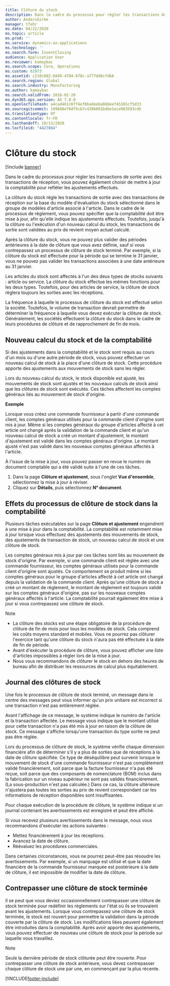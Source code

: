 ```yaml
---
title: Clôture du stock
description: Dans le cadre du processus pour régler les transactions de sortie avec des transactions de réception, vous pouvez également choisir de mettre à jour la comptabilité pour refléter les ajustements effectués.
author: AndersGirke
manager: tfehr
ms.date: 04/22/2020
ms.topic: article
ms.prod: ''
ms.service: dynamics-ax-applications
ms.technology: ''
ms.search.form: InventClosing
audience: Application User
ms.reviewer: kamaybac
ms.search.scope: Core, Operations
ms.custom: 61973
ms.assetid: c210c882-6849-4704-b78c-a777dd6cfdb6
ms.search.region: Global
ms.search.industry: Manufacturing
ms.author: kamaybac
ms.search.validFrom: 2016-02-28
ms.dyn365.ops.version: AX 7.0.0
ms.openlocfilehash: a4cad461c6ff4ef6badeeba868eef45165cf5d33
ms.sourcegitcommit: 199848e78df5cb7c439b001bdbe1ece963593cdb
ms.translationtype: HT
ms.contentlocale: fr-FR
ms.lasthandoff: 10/13/2020
ms.locfileid: "4427864"
---
```

# <a name="inventory-close"></a>Clôture du stock

[!include [banner](../includes/banner.md)]

Dans le cadre du processus pour régler les transactions de sortie avec des transactions de réception, vous pouvez également choisir de mettre à jour la comptabilité pour refléter les ajustements effectués.

La clôture du stock règle les transactions de sortie avec des transactions de réception sur la base du modèle d'évaluation du stock sélectionné dans le groupe de modèles d'article associé à l'article. Dans le cadre de le processus de règlement, vous pouvez spécifier que la comptabilité doit être mise à jour, afin qu'elle indique les ajustements effectués. Toutefois, jusqu'à la clôture ou l'exécution d'un nouveau calcul du stock, les transactions de sortie sont validées au prix de revient moyen actuel calculé. 

Après la clôture du stock, vous ne pouvez plus valider des périodes antérieures à la date de clôture que vous avez définie, sauf si vous contrepassez un processus de clôture de stock terminé. Par exemple, si la clôture du stock est effectuée pour la période qui se termine le 31 janvier, vous ne pouvez pas valider les transactions associées à une date antérieure au 31 janvier. 

Les articles du stock sont affectés à l'un des deux types de stocks suivants : article ou service. La clôture du stock effectue les mêmes fonctions pour les deux types. Toutefois, pour des articles de service, la clôture de stock règlera toujours les sorties avec les réceptions. 

La fréquence à laquelle le processus de clôture du stock est effectué selon la société. Toutefois, le volume de transaction devrait permettre de déterminer la fréquence à laquelle vous devez exécuter la clôture de stock. Généralement, les sociétés effectuent la clôture du stock dans le cadre de leurs procédures de clôture et de rapprochement de fin de mois.

## <a name="inventory-recalculation-and-the-general-ledger"></a>Nouveau calcul du stock et de la comptabilité
Si des ajustements dans la comptabilité et le stock sont requis au cours d'un mois ou d'une autre période de stock, vous pouvez effectuer un nouveau calcul de stock à la place d'une clôture de stock. Cette procédure apporte des ajustements aux mouvements de stock sans les régler. 

Lors du nouveau calcul du stock, le stock disponible est ajusté, les mouvements de stock sont ajustés et les nouveaux calculs de stock ainsi que les clôtures de stock sont exécutés. Ces tâches affectent les comptes généraux liés au mouvement de stock d'origine. 

**Exemple** 

Lorsque vous créez une commande fournisseur à partir d'une commande client, les comptes généraux utilisés pour la commande client d'origine sont mis à jour. Même si les comptes généraux du groupe d'articles affecté à cet article ont changé après la validation de la commande client et qu'un nouveau calcul de stock a créé un montant d'ajustement, le montant d'ajustement est validé dans les comptes généraux d'origine. Le montant ajusté n'est pas validé dans les nouveaux comptes généraux affectés à l'article. 

À l'issue de la mise à jour, vous pouvez passer en revue le numéro de document comptable qui a été validé suite à l'une de ces tâches.

1.  Dans la page **Clôture et ajustement**, sous l'onglet **Vue d'ensemble**, sélectionnez la mise à jour à réviser.
2.  Cliquez sur **Détails**, puis sélectionnez **N° document**.

## <a name="effects-of-the-inventory-close-process-on-the-general-ledger"></a>Effets du processus de clôture de stock dans la comptabilité
Plusieurs tâches exécutables sur la page **Clôture et ajustement** engendrent à une mise à jour dans la comptabilité. La comptabilité est notamment mise à jour lorsque vous effectuez des ajustements des mouvements de stock, des ajustements de transaction de stock, un nouveau calcul de stock et une clôture de stock. 

Les comptes généraux mis à jour par ces tâches sont liés au mouvement de stock d'origine. Par exemple, si une commande client est réglée avec une commande fournisseur, les comptes généraux utilisés pour la commande client d'origine sont ajustés. Ce comportement se produit même si les comptes généraux pour le groupe d'articles affecté à cet article ont changé depuis la validation de la commande client. Après qu'une clôture de stock a créé un montant de règlement, le montant de règlement est toujours validé sur les comptes généraux d'origine, pas sur les nouveaux comptes généraux affectés à l'article. La comptabilité pourrait également être mise à jour si vous contrepassez une clôture de stock. 

> [!NOTE] 
> - La clôture des stocks est une étape obligatoire de la procédure de clôture de fin de mois pour tous les modèles de stock. Cela comprend les coûts moyens standard et mobiles. Vous ne pourrez pas clôturer l'exercice tant qu'une clôture du stock n'aura pas été effectuée à la date de fin de période.
> - Avant d'exécuter la procédure de clôture, vous pouvez afficher une liste d'articles impossibles à régler lors de la mise à jour.
> - Nous vous recommandons de clôturer le stock en dehors des heures de bureau afin de distribuer les ressources de calcul plus équitablement.

## <a name="the-inventory-close-log"></a>Journal des clôtures de stock
Une fois le processus de clôture de stock terminé, un message dans le centre des messages peut vous informer qu'un prix unitaire est incorrect si une transaction n'est pas entièrement réglée. 

Avant l'affichage de ce message, le système indique le numéro de l'article et la transaction affectée. Le message vous indique que le montant utilisé pour cette transaction n'a pas été mis à jour en raison de la clôture de stock. Ce message s'affiche lorsqu'une transaction du type sortie ne peut pas être réglée. 

Lors du processus de clôture de stock, le système vérifie chaque dimension financière afin de déterminer s'il y a plus de sorties que de réceptions à la date de clôture spécifiée. Ce type de déséquilibre peut survenir lorsque le mouvement de stock d'une commande fournisseur n'est pas complètement validé financièrement, soit parce que la facture fournisseur n'a pas été reçue, soit parce que des composants de nomenclature (BOM) inclus dans la fabrication sur un niveau supérieur ne sont pas validés financièrement. (La sous-production n'est pas calculée.) Dans ce cas, la clôture ultérieure n'ajustera pas toutes les sorties au prix de revient correspondant car les informations de réception disponibles sont insuffisantes. 

Pour chaque exécution de la procédure de clôture, le système indique si un journal contenant les avertissements est enregistré et peut être affiché. 

Si vous recevez plusieurs avertissements dans le message, nous vous recommandons d'exécuter les actions suivantes :

-   Mettez financièrement à jour les réceptions.
-   Avancez la date de clôture.
-   Réévaluez les procédures commerciales.

Dans certaines circonstances, vous ne pourrez peut-être pas résoudre les avertissements. Par exemple, si un marquage est utilisé et que la date financière de la commande fournisseur marquée est postérieure à la date de clôture, il est impossible de modifier la date de clôture.

## <a name="reversing-a-completed-inventory-close"></a>Contrepasser une clôture de stock terminée
Il se peut que vous deviez occasionnellement contrepasser une clôture de stock terminée pour redéfinir les règlements sur l'état où ils se trouvaient avant les ajustements. Lorsque vous contrepassez une clôture de stock terminée, le stock est rouvert pour permettre la validation dans la période couverte par la clôture de stock. Les modifications liées peuvent également être introduites dans la comptabilité. Après avoir apporté des ajustements, vous pouvez effectuer de nouveau une clôture de stock pour la période sur laquelle vous travaillez. 

> [!NOTE] 
> Seule la dernière période de stock clôturée peut être rouverte. Pour contrepasser une clôture de stock antérieure, vous devez contrepasser chaque clôture de stock une par une, en commençant par la plus récente.



[!INCLUDE[footer-include](../../includes/footer-banner.md)]